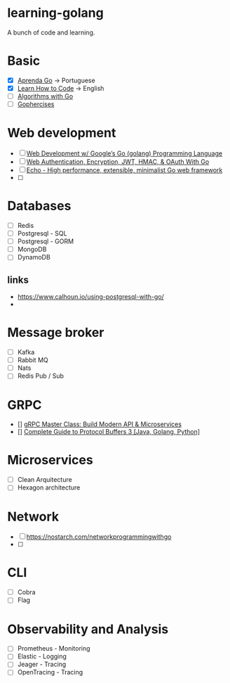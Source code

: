# learning-golang
A bunch of code and learning.

# Basic

* [X] [Aprenda Go](https://aprendago.com) -> Portuguese
* [X] [Learn How to Code](https://www.udemy.com/course/learn-how-to-code/) -> English
* [ ] [Algorithms with Go](https://algorithmswithgo.com/)
* [ ] [Gophercises](https://gophercises.com/)

# Web development

* [ ] [Web Development w/ Google’s Go (golang) Programming Language](https://www.udemy.com/course/go-programming-language/)
* [ ] [Web Authentication, Encryption, JWT, HMAC, & OAuth With Go](https://www.udemy.com/course/oauth-authentication/)
* [ ] [Echo - High performance, extensible, minimalist Go web framework](https://echo.labstack.com/)
* [ ] 

# Databases
- [ ] Redis
- [ ] Postgresql - SQL
- [ ] Postgresql - GORM
- [ ] MongoDB
- [ ] DynamoDB

## links
- https://www.calhoun.io/using-postgresql-with-go/
- 

# Message broker
- [ ] Kafka
- [ ] Rabbit MQ
- [ ] Nats
- [ ] Redis Pub / Sub

# GRPC
- [] [gRPC Master Class: Build Modern API & Microservices](https://www.udemy.com/course/grpc-golang/)
- [] [Complete Guide to Protocol Buffers 3 [Java, Golang, Python]](https://www.udemy.com/course/protocol-buffers)

# Microservices
- [ ] Clean Arquitecture
- [ ] Hexagon architecture

# Network
- [ ] https://nostarch.com/networkprogrammingwithgo
- [ ] 

# CLI
- [ ] Cobra
- [ ] Flag
# Observability and Analysis
- [ ] Prometheus - Monitoring
- [ ] Elastic - Logging
- [ ] Jeager - Tracing
- [ ] OpenTracing - Tracing